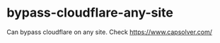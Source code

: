 # bypass-cloudflare-any-site
Can bypass cloudflare on any site. Check https://www.capsolver.com/ 











                                                                                                          